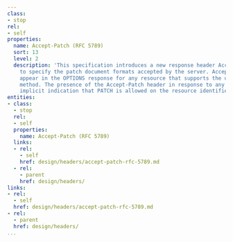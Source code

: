 ```yaml
---
class:
- stop
rel:
- self
properties:
  name: Accept-Patch (RFC 5789)
  sort: 13
  level: 2
  description: 'This specification introduces a new response header Accept-Patch used
    to specify the patch document formats accepted by the server. Accept-Patch SHOULD
    appear in the OPTIONS response for any resource that supports the use of the PATCH
    method. The presence of the Accept-Patch header in response to any method is an
    implicit indication that PATCH is allowed on the resource identified by the Request-URI. '
entities:
- class:
  - stop
  rel:
  - self
  properties:
    name: Accept-Patch (RFC 5789)
  links:
  - rel:
    - self
    href: design/headers/accept-patch-rfc-5789.md
  - rel:
    - parent
    href: design/headers/
links:
- rel:
  - self
  href: design/headers/accept-patch-rfc-5789.md
- rel:
  - parent
  href: design/headers/
...
```

